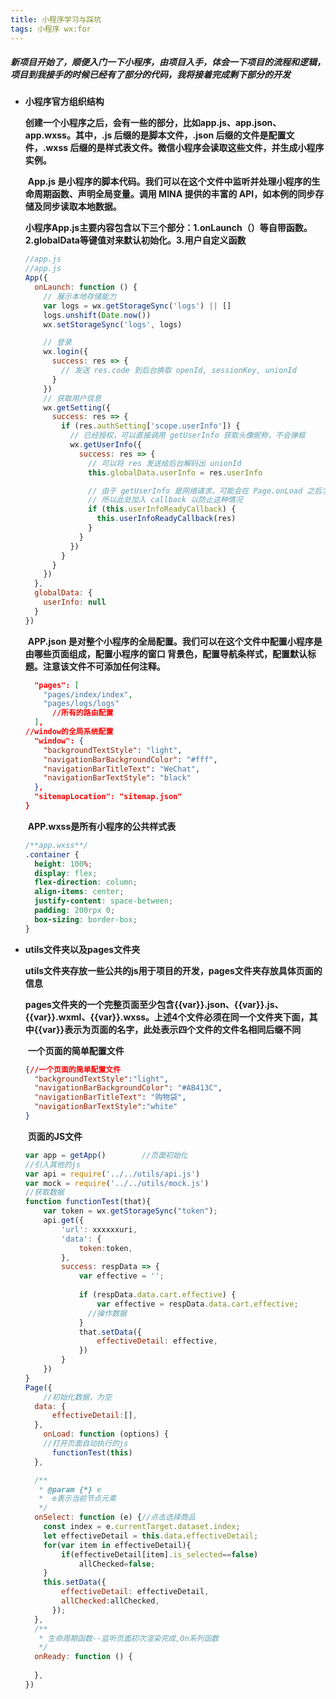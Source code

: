 ```yaml
---
title: 小程序学习与踩坑
tags: 小程序 wx:for
---
```

##### 新项目开始了，顺便入门一下小程序，由项目入手，体会一下项目的流程和逻辑，项目到我接手的时候已经有了部分的代码，我将接着完成剩下部分的开发
<!--more-->

- **小程序官方组织结构**

  ​		**创建一个小程序之后，会有一些的部分，比如app.js、app.json、app.wxss。其中，.js 后缀的是脚本文件，.json 后缀的文件是配置文件，.wxss 后缀的是样式表文件。微信小程序会读取这些文件，并生成小程序实例。**

  ​		**App.js 是小程序的脚本代码。我们可以在这个文件中监听并处理小程序的生命周期函数、声明全局变量。调用 MINA 提供的丰富的 API，如本例的同步存储及同步读取本地数据。**
  
  ​		**小程序App.js主要内容包含以下三个部分：1.onLaunch（）等自带函数。2.globalData等键值对来默认初始化。3.用户自定义函数**
  
  ```javascript
  //app.js
  //app.js
  App({
    onLaunch: function () {
      // 展示本地存储能力
      var logs = wx.getStorageSync('logs') || []
      logs.unshift(Date.now())
      wx.setStorageSync('logs', logs)
  
      // 登录
      wx.login({
        success: res => {
          // 发送 res.code 到后台换取 openId, sessionKey, unionId
        }
      })
      // 获取用户信息
      wx.getSetting({
        success: res => {
          if (res.authSetting['scope.userInfo']) {
            // 已经授权，可以直接调用 getUserInfo 获取头像昵称，不会弹框
            wx.getUserInfo({
              success: res => {
                // 可以将 res 发送给后台解码出 unionId
                this.globalData.userInfo = res.userInfo
  
                // 由于 getUserInfo 是网络请求，可能会在 Page.onLoad 之后才返回
                // 所以此处加入 callback 以防止这种情况
                if (this.userInfoReadyCallback) {
                  this.userInfoReadyCallback(res)
                }
              }
            })
          }
        }
      })
    },
    globalData: {
      userInfo: null
    }
  })
  
  ```
  
  ​		**APP.json 是对整个小程序的全局配置。我们可以在这个文件中配置小程序是由哪些页面组成，配置小程序的窗口 背景色，配置导航条样式，配置默认标题。注意该文件不可添加任何注释。**
  
  ```json
    "pages": [
      "pages/index/index",
      "pages/logs/logs"
        //所有的路由配置
    ],
  //window的全局系统配置
    "window": {
      "backgroundTextStyle": "light",
      "navigationBarBackgroundColor": "#fff",
      "navigationBarTitleText": "WeChat",
      "navigationBarTextStyle": "black"
    },
    "sitemapLocation": "sitemap.json"
  }
  ```
  
  ​		**APP.wxss是所有小程序的公共样式表**
  
  ```css
  /**app.wxss**/
  .container {
    height: 100%;
    display: flex;
    flex-direction: column;
    align-items: center;
    justify-content: space-between;
    padding: 200rpx 0;
    box-sizing: border-box;
  } 
  
  ```
  
- **utils文件夹以及pages文件夹**

  ​		**utils文件夹存放一些公共的js用于项目的开发，pages文件夹存放具体页面的信息**

  ​		**pages文件夹的一个完整页面至少包含{{var}}.json、{{var}}.js、{{var}}.wxml、{{var}}.wxss。上述4个文件必须在同一个文件夹下面，其中{{var}}表示为页面的名字，此处表示四个文件的文件名相同后缀不同**

  ​		**一个页面的简单配置文件**

  ```json
  {//一个页面的简单配置文件
    "backgroundTextStyle":"light",
    "navigationBarBackgroundColor": "#AB413C",
    "navigationBarTitleText": "购物袋",
    "navigationBarTextStyle":"white"
  }
  ```

  ​		**页面的JS文件**

  ```javascript
  var app = getApp()		//页面初始化
  //引入其他的js
  var api = require('../../utils/api.js')
  var mock = require('../../utils/mock.js')
  //获取数据
  function functionTest(that){
      var token = wx.getStorageSync("token");
      api.get({
          'url': xxxxxxuri,
          'data': {
              token:token,
          },
          success: respData => {
              var effective = '';
           
              if (respData.data.cart.effective) {
                  var effective = respData.data.cart.effective;
               	//操作数据
              }
              that.setData({
                  effectiveDetail: effective,
              })
          }
      })
  }
  Page({
      //初始化数据，为空
    data: {
        effectiveDetail:[],
    }, 
      onLoad: function (options) {
      //打开页面自动执行的js
        functionTest(this)
    },
  
    /**
     * @param {*} e
     *  e表示当前节点元素
     */
    onSelect: function (e) {//点击选择商品
      const index = e.currentTarget.dataset.index;
      let effectiveDetail = this.data.effectiveDetail;
      for(var item in effectiveDetail){
          if(effectiveDetail[item].is_selected==false)
              allChecked=false; 
      }
      this.setData({
          effectiveDetail: effectiveDetail,
          allChecked:allChecked,
        });
    },
    /**
     * 生命周期函数--监听页面初次渲染完成,On系列函数
     */
    onReady: function () {
      
    },
  })
  ```

  

